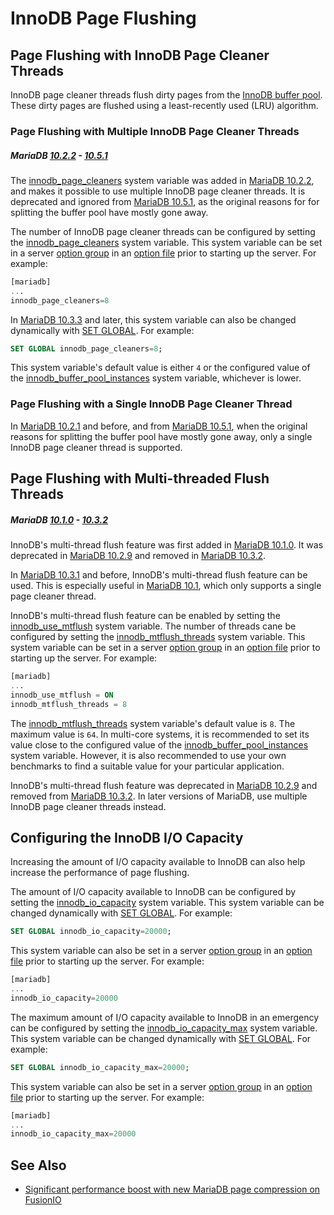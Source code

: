 # InnoDB Page Flushing

## Page Flushing with InnoDB Page Cleaner Threads

InnoDB page cleaner threads flush dirty pages from the [InnoDB buffer pool](/columns-storage-engines-and-plugins/storage-engines/innodb/innodb-buffer-pool). These dirty pages are flushed using a least-recently used (LRU) algorithm.

### Page Flushing with Multiple InnoDB Page Cleaner Threads

##### MariaDB [10.2.2](/kb/en/mariadb-1022-release-notes/) - [10.5.1](/kb/en/mariadb-1051-release-notes/)

The [innodb_page_cleaners](/kb/en/innodb-system-variables/#innodb_page_cleaners) system variable was added in [MariaDB 10.2.2](/kb/en/mariadb-1022-release-notes/), and makes it possible to use multiple InnoDB page cleaner threads. It is deprecated and ignored from [MariaDB 10.5.1](/kb/en/mariadb-1051-release-notes/), as the original reasons for for splitting the buffer pool have mostly gone away.

The number of InnoDB page cleaner threads can be configured by setting the [innodb_page_cleaners](/kb/en/innodb-system-variables/#innodb_page_cleaners) system variable. This system variable can be set in a server [option group](/kb/en/configuring-mariadb-with-option-files/#option-groups) in an [option file](/mariadb-administration/getting-installing-and-upgrading-mariadb/configuring-mariadb-with-option-files) prior to starting up the server. For example:

```sql
[mariadb]
...
innodb_page_cleaners=8
```

In [MariaDB 10.3.3](/kb/en/mariadb-1033-release-notes/) and later, this system variable can also be changed dynamically with [SET GLOBAL](/kb/en/set/#global-session). For example:

```sql
SET GLOBAL innodb_page_cleaners=8;
```

This system variable's default value is either `4` or the configured value of the [innodb_buffer_pool_instances](/kb/en/innodb-system-variables/#innodb_buffer_pool_instances) system variable, whichever is lower.

### Page Flushing with a Single InnoDB Page Cleaner Thread

In [MariaDB 10.2.1](/kb/en/mariadb-1021-release-notes/) and before, and from [MariaDB 10.5.1](/kb/en/mariadb-1051-release-notes/), when the original reasons for splitting the buffer pool have mostly gone away, only a single InnoDB page cleaner thread is supported.

## Page Flushing with Multi-threaded Flush Threads

##### MariaDB [10.1.0](/kb/en/mariadb-1010-release-notes/) - [10.3.2](/kb/en/mariadb-1032-release-notes/)

InnoDB's multi-thread flush feature was first added in [MariaDB 10.1.0](/kb/en/mariadb-1010-release-notes/). It was deprecated in [MariaDB 10.2.9](/kb/en/mariadb-1029-release-notes/) and removed in [MariaDB 10.3.2](/kb/en/mariadb-1032-release-notes/).

In [MariaDB 10.3.1](/kb/en/mariadb-1031-release-notes/) and before, InnoDB's multi-thread flush feature can be used. This is especially useful in [MariaDB 10.1](/kb/en/what-is-mariadb-101/), which only supports a single page cleaner thread.

InnoDB's multi-thread flush feature can be enabled by setting the [innodb_use_mtflush](/kb/en/innodb-system-variables/#innodb_use_mtflush) system variable. The number of threads cane be configured by setting the [innodb_mtflush_threads](/kb/en/innodb-system-variables/#innodb_mtflush_threads) system variable. This system variable can be set in a server [option group](/kb/en/configuring-mariadb-with-option-files/#option-groups) in an [option file](/mariadb-administration/getting-installing-and-upgrading-mariadb/configuring-mariadb-with-option-files) prior to starting up the server. For example:

```sql
[mariadb]
...
innodb_use_mtflush = ON
innodb_mtflush_threads = 8
```

The [innodb_mtflush_threads](/kb/en/innodb-system-variables/#innodb_mtflush_threads) system variable's default value is `8`. The maximum value is `64`.  In multi-core systems, it is recommended to set its value close to the configured value of the [innodb_buffer_pool_instances](/kb/en/innodb-system-variables/#innodb_buffer_pool_instances) system variable. However, it is also recommended to use your own benchmarks to find a suitable value for your particular application.

InnoDB's multi-thread flush feature was deprecated in [MariaDB 10.2.9](/kb/en/mariadb-1029-release-notes/) and removed from [MariaDB 10.3.2](/kb/en/mariadb-1032-release-notes/). In later versions of MariaDB, use multiple InnoDB page cleaner threads instead.

## Configuring the InnoDB I/O Capacity

Increasing the amount of I/O capacity available to InnoDB can also help increase the performance of page flushing.

The amount of I/O capacity available to InnoDB can be configured by setting the [innodb_io_capacity](/kb/en/innodb-system-variables/#innodb_io_capacity) system variable. This system variable can be changed dynamically with [SET GLOBAL](/kb/en/set/#global-session). For example:

```sql
SET GLOBAL innodb_io_capacity=20000;
```

This system variable can also be set in a server [option group](/kb/en/configuring-mariadb-with-option-files/#option-groups) in an [option file](/mariadb-administration/getting-installing-and-upgrading-mariadb/configuring-mariadb-with-option-files) prior to starting up the server. For example:

```sql
[mariadb]
...
innodb_io_capacity=20000
```

The maximum amount of I/O capacity available to InnoDB in an emergency can be configured by setting the [innodb_io_capacity_max](/kb/en/innodb-system-variables/#innodb_io_capacity_max) system variable. This system variable can be changed dynamically with [SET GLOBAL](/kb/en/set/#global-session). For example:

```sql
SET GLOBAL innodb_io_capacity_max=20000;
```

This system variable can also be set in a server [option group](/kb/en/configuring-mariadb-with-option-files/#option-groups) in an [option file](/mariadb-administration/getting-installing-and-upgrading-mariadb/configuring-mariadb-with-option-files) prior to starting up the server. For example:

```sql
[mariadb]
...
innodb_io_capacity_max=20000
```

## See Also

- [Significant performance boost with new MariaDB page compression on FusionIO](https://blog.mariadb.org/significant-performance-boost-with-new-mariadb-page-compression-on-fusionio/)